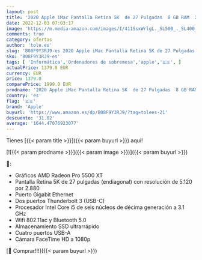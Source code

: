 ```yaml
---
layout: post
title: '2020 Apple iMac Pantalla Retina 5K  de 27 Pulgadas  8 GB RAM  256 GB SSD Almacenamiento '
date: 2022-12-03 07:03:17
image: 'https://m.media-amazon.com/images/I/411SsxWrlgL._SL500_._SL400_.jpg'
comments: true
category: ofertas
author: 'tole.es'
slug: 'B08F9Y3RJ9-es 2020 Apple iMac Pantalla Retina 5K de 27 Pulgadas 8 GB RAM...'
sku: 'B08F9Y3RJ9-es'
tags: [ 'Informática','Ordenadores de sobremesa','apple','🇪🇸', ]
actualPrice: 1379.0 EUR
currency: EUR
price: 1379.0
comparePrice: 1999.0 EUR
prodname: '2020 Apple iMac Pantalla Retina 5K  de 27 Pulgadas  8 GB RAM  256 GB SSD Almacenamiento '
country: 'es'
flag: '🇪🇸'
brand: 'Apple'
buyurl: 'https://www.amazon.es/dp/B08F9Y3RJ9/?tag=tolees-21'
descuento: '31.02'
average: '1644.47076923077'
---
```


Tienes [{{< param title >}}]({{< param buyurl >}}) aqui!

[![{{< param prodname >}}]({{< param image >}})]({{< param buyurl >}})

🔎:

- Gráficos AMD Radeon Pro 5500 XT
- Pantalla Retina 5K de 27 pulgadas (endiagonal) con resolución de 5.120 por 2.880
- Puerto Gigabit Ethernet
- Dos puertos Thunderbolt 3 (USB-C)
- Procesador Intel Core i5 de seis núcleos de décima generación a 3.1 GHz
- Wifi 802.11ac y Bluetooth 5.0
- Almacenamiento SSD ultrarrápido
- Cuatro puertos USB-A
- Cámara FaceTime HD a 1080p

[🛒 Comprar!!!]({{< param buyurl >}})
